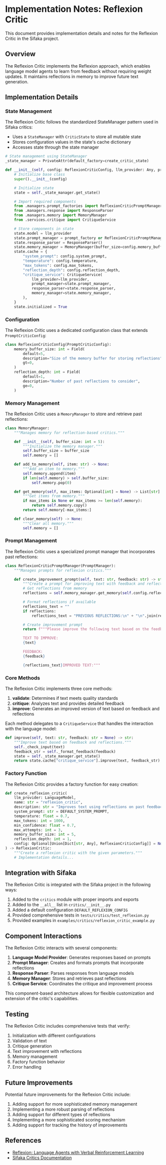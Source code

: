 # Implementation Notes: Reflexion Critic

This document provides implementation details and notes for the Reflexion Critic in the Sifaka project.

## Overview

The Reflexion Critic implements the Reflexion approach, which enables language model agents to learn from feedback without requiring weight updates. It maintains reflections in memory to improve future text generation.

## Implementation Details

### State Management

The Reflexion Critic follows the standardized StateManager pattern used in Sifaka critics:

- Uses a `StateManager` with `CriticState` to store all mutable state
- Stores configuration values in the state's cache dictionary
- Accesses state through the state manager

```python
# State management using StateManager
_state_manager = PrivateAttr(default_factory=create_critic_state)

def __init__(self, config: ReflexionCriticConfig, llm_provider: Any, prompt_factory: Any = None) -> None:
    # Initialize base class
    super().__init__(config)

    # Initialize state
    state = self._state_manager.get_state()

    # Import required components
    from .managers.prompt_factories import ReflexionCriticPromptManager
    from .managers.response import ResponseParser
    from .managers.memory import MemoryManager
    from .services.critique import CritiqueService

    # Store components in state
    state.model = llm_provider
    state.prompt_manager = prompt_factory or ReflexionCriticPromptManager(config)
    state.response_parser = ResponseParser()
    state.memory_manager = MemoryManager(buffer_size=config.memory_buffer_size)
    state.cache = {
        "system_prompt": config.system_prompt,
        "temperature": config.temperature,
        "max_tokens": config.max_tokens,
        "reflection_depth": config.reflection_depth,
        "critique_service": CritiqueService(
            llm_provider=llm_provider,
            prompt_manager=state.prompt_manager,
            response_parser=state.response_parser,
            memory_manager=state.memory_manager,
        ),
    }
    state.initialized = True
```

### Configuration

The Reflexion Critic uses a dedicated configuration class that extends `PromptCriticConfig`:

```python
class ReflexionCriticConfig(PromptCriticConfig):
    memory_buffer_size: int = Field(
        default=5,
        description="Size of the memory buffer for storing reflections",
        gt=0,
    )
    reflection_depth: int = Field(
        default=1,
        description="Number of past reflections to consider",
        ge=0,
    )
```

### Memory Management

The Reflexion Critic uses a `MemoryManager` to store and retrieve past reflections:

```python
class MemoryManager:
    """Manages memory for reflection-based critics."""

    def __init__(self, buffer_size: int = 5):
        """Initialize the memory manager."""
        self.buffer_size = buffer_size
        self.memory = []

    def add_to_memory(self, item: str) -> None:
        """Add an item to memory."""
        self.memory.append(item)
        if len(self.memory) > self.buffer_size:
            self.memory.pop(0)

    def get_memory(self, max_items: Optional[int] = None) -> List[str]:
        """Get items from memory."""
        if max_items is None or max_items >= len(self.memory):
            return self.memory.copy()
        return self.memory[-max_items:]

    def clear_memory(self) -> None:
        """Clear all memory."""
        self.memory = []
```

### Prompt Management

The Reflexion Critic uses a specialized prompt manager that incorporates past reflections:

```python
class ReflexionCriticPromptManager(PromptManager):
    """Manages prompts for reflexion critics."""

    def create_improvement_prompt(self, text: str, feedback: str) -> str:
        """Create a prompt for improving text with feedback and reflections."""
        # Get reflections from memory
        reflections = self.memory_manager.get_memory(self.config.reflection_depth)

        # Format reflections if available
        reflections_text = ""
        if reflections:
            reflections_text = "PREVIOUS REFLECTIONS:\n" + "\n".join(reflections) + "\n\n"

        # Create improvement prompt
        return f"""Please improve the following text based on the feedback and previous reflections:

        TEXT TO IMPROVE:
        {text}

        FEEDBACK:
        {feedback}

        {reflections_text}IMPROVED TEXT:"""
```

### Core Methods

The Reflexion Critic implements three core methods:

1. **validate**: Determines if text meets quality standards
2. **critique**: Analyzes text and provides detailed feedback
3. **improve**: Generates an improved version of text based on feedback and reflections

Each method delegates to a `CritiqueService` that handles the interaction with the language model:

```python
def improve(self, text: str, feedback: str = None) -> str:
    """Improve text based on feedback and reflections."""
    self._check_input(text)
    feedback_str = self._format_feedback(feedback)
    state = self._state_manager.get_state()
    return state.cache["critique_service"].improve(text, feedback_str)
```

### Factory Function

The Reflexion Critic provides a factory function for easy creation:

```python
def create_reflexion_critic(
    llm_provider: LanguageModel,
    name: str = "reflexion_critic",
    description: str = "Improves text using reflections on past feedback",
    system_prompt: str = DEFAULT_SYSTEM_PROMPT,
    temperature: float = 0.7,
    max_tokens: int = 1000,
    min_confidence: float = 0.7,
    max_attempts: int = 3,
    memory_buffer_size: int = 5,
    reflection_depth: int = 1,
    config: Optional[Union[Dict[str, Any], ReflexionCriticConfig]] = None,
) -> ReflexionCritic:
    """Create a reflexion critic with the given parameters."""
    # Implementation details...
```

## Integration with Sifaka

The Reflexion Critic is integrated with the Sifaka project in the following ways:

1. Added to the `critics` module with proper imports and exports
2. Added to the `__all__` list in `critics/__init__.py`
3. Added a default configuration `DEFAULT_REFLEXION_CONFIG`
4. Provided comprehensive tests in `tests/critics/test_reflexion.py`
5. Provided examples in `examples/critics/reflexion_critic_example.py`

## Component Interactions

The Reflexion Critic interacts with several components:

1. **Language Model Provider**: Generates responses based on prompts
2. **Prompt Manager**: Creates and formats prompts that incorporate reflections
3. **Response Parser**: Parses responses from language models
4. **Memory Manager**: Stores and retrieves past reflections
5. **Critique Service**: Coordinates the critique and improvement process

This component-based architecture allows for flexible customization and extension of the critic's capabilities.

## Testing

The Reflexion Critic includes comprehensive tests that verify:

1. Initialization with different configurations
2. Validation of text
3. Critique generation
4. Text improvement with reflections
5. Memory management
6. Factory function behavior
7. Error handling

## Future Improvements

Potential future improvements for the Reflexion Critic include:

1. Adding support for more sophisticated memory management
2. Implementing a more robust parsing of reflections
3. Adding support for different types of reflections
4. Implementing a more sophisticated scoring mechanism
5. Adding support for tracking the history of improvements

## References

- [Reflexion: Language Agents with Verbal Reinforcement Learning](https://arxiv.org/abs/2303.11366)
- [Sifaka Critics Documentation](../components/critics.md)
